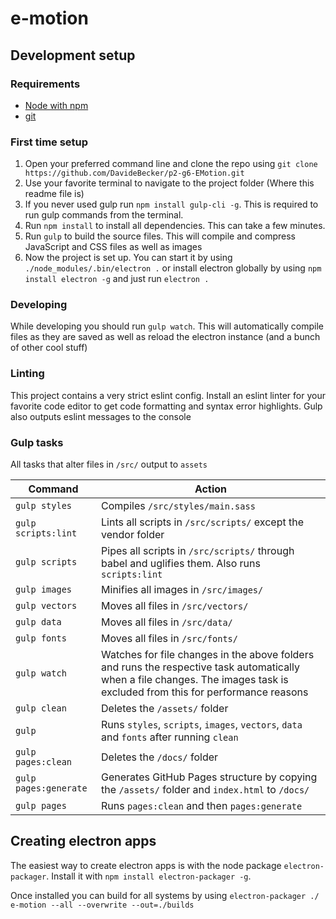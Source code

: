 # e-motion

## Development setup

### Requirements
* [Node with npm](https://nodejs.org/en/)
* [git](https://git-scm.com/)


### First time setup
1. Open your preferred command line and clone the repo using `git clone https://github.com/DavideBecker/p2-g6-EMotion.git`
1. Use your favorite terminal to navigate to the project folder (Where this readme file is)
1. If you never used gulp run `npm install gulp-cli -g`. This is required to run gulp commands from the terminal.
1. Run `npm install` to install all dependencies. This can take a few minutes.
1. Run `gulp` to build the source files. This will compile and compress JavaScript and CSS files as well as images
1. Now  the project is set up. You can start it by using `./node_modules/.bin/electron .` or install electron globally by using `npm install electron -g` and just run `electron .`

### Developing
While developing you should run `gulp watch`. This will automatically compile files as they are saved as well as reload the electron instance (and a bunch of other cool stuff)

### Linting
This project contains a very strict eslint config. Install an eslint linter for your favorite code editor to get code formatting and syntax error highlights. Gulp also outputs eslint messages to the console

### Gulp tasks
All tasks that alter files in `/src/` output to `assets`

| Command | Action |
|-----|-----|
| `gulp styles` | Compiles `/src/styles/main.sass` |
| `gulp scripts:lint` | Lints all scripts in `/src/scripts/` except the vendor folder |
| `gulp scripts` | Pipes all scripts in `/src/scripts/` through babel and uglifies them. Also runs `scripts:lint` |
| `gulp images` | Minifies all images in `/src/images/` |
| `gulp vectors` | Moves all files in `/src/vectors/` |
| `gulp data` | Moves all files in `/src/data/` |
| `gulp fonts` | Moves all files in `/src/fonts/` |
| `gulp watch` | Watches for file changes in the above folders and runs the respective task automatically when a file changes. The images task is excluded from this for performance reasons |
| `gulp clean` | Deletes the `/assets/` folder |
| `gulp` | Runs `styles`, `scripts`, `images`, `vectors`, `data` and `fonts` after running `clean` |
| `gulp pages:clean` | Deletes the `/docs/` folder |
| `gulp pages:generate` | Generates GitHub Pages structure by copying the `/assets/` folder and `index.html` to `/docs/` |
| `gulp pages` | Runs `pages:clean` and then `pages:generate` |


## Creating electron apps
The easiest way to create electron apps is with the node package `electron-packager`. Install it with `npm install electron-packager -g`.

Once installed you can build for all systems by using `electron-packager ./ e-motion --all --overwrite --out=./builds`
